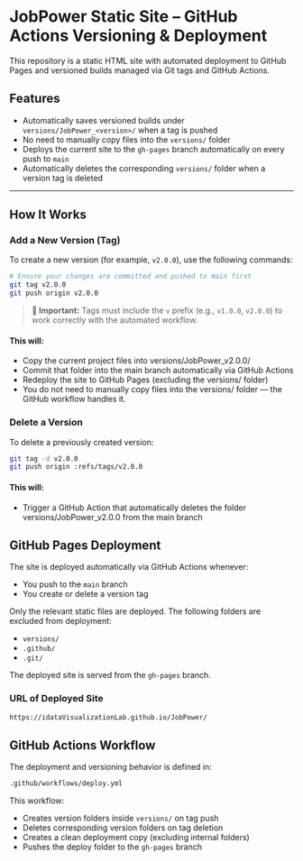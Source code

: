 # JobPower Static Site – GitHub Actions Versioning & Deployment

This repository is a static HTML site with automated deployment to GitHub Pages and versioned builds managed via Git tags and GitHub Actions.

## Features

- Automatically saves versioned builds under `versions/JobPower_<version>/` when a tag is pushed
- No need to manually copy files into the `versions/` folder
- Deploys the current site to the `gh-pages` branch automatically on every push to `main`
- Automatically deletes the corresponding `versions/` folder when a version tag is deleted

---

## How It Works

### Add a New Version (Tag)
To create a new version (for example, `v2.0.0`), use the following commands:
```bash
# Ensure your changes are committed and pushed to main first
git tag v2.0.0
git push origin v2.0.0
```
> **🚨 Important:** Tags must include the `v` prefix (e.g., `v1.0.0`, `v2.0.0`) to work correctly with the automated workflow.

#### This will:

- Copy the current project files into versions/JobPower_v2.0.0/
- Commit that folder into the main branch automatically via GitHub Actions
- Redeploy the site to GitHub Pages (excluding the versions/ folder)
- You do not need to manually copy files into the versions/ folder — the GitHub workflow handles it.

### Delete a Version
To delete a previously created version:
```bash
git tag -d v2.0.0
git push origin :refs/tags/v2.0.0
```
#### This will:
- Trigger a GitHub Action that automatically deletes the folder versions/JobPower_v2.0.0 from the main branch

## GitHub Pages Deployment

The site is deployed automatically via GitHub Actions whenever:

- You push to the `main` branch
- You create or delete a version tag

Only the relevant static files are deployed. The following folders are excluded from deployment:

- `versions/`
- `.github/`
- `.git/`

The deployed site is served from the `gh-pages` branch.
### URL of Deployed Site
```bash
https://idataVisualizationLab.github.io/JobPower/
```
## GitHub Actions Workflow

The deployment and versioning behavior is defined in:
```bash
.github/workflows/deploy.yml
```
This workflow:

- Creates version folders inside `versions/` on tag push
- Deletes corresponding version folders on tag deletion
- Creates a clean deployment copy (excluding internal folders)
- Pushes the deploy folder to the `gh-pages` branch



